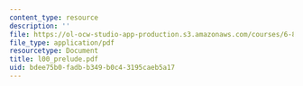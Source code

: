 ```yaml
---
content_type: resource
description: ''
file: https://ol-ocw-studio-app-production.s3.amazonaws.com/courses/6-823-computer-system-architecture-fall-2005/bdee75b0fadbb349b0c43195caeb5a17_l00_prelude.pdf
file_type: application/pdf
resourcetype: Document
title: l00_prelude.pdf
uid: bdee75b0-fadb-b349-b0c4-3195caeb5a17
---
```

